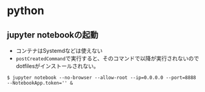 # python

## jupyter notebookの起動

- コンテナはSystemdなどは使えない
- `postCreatedCommand`で実行すると、そのコマンドで以降が実行されないのでdotfilesがインストールされない。

```console
$ jupyter notebook --no-browser --allow-root --ip=0.0.0.0 --port=8888 --NotebookApp.token='' &
```
